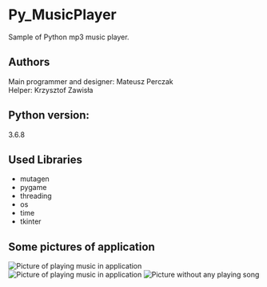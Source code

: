 # Py_MusicPlayer
Sample of Python mp3 music player.

## Authors
Main programmer and designer: Mateusz Perczak  
Helper: Krzysztof Zawisła

## Python version:
3.6.8

## Used Libraries 
+ mutagen
+ pygame
+ threading
+ os 
+ time 
+ tkinter

## Some pictures of application
![Picture of playing music in application](https://github.com/losek1/Py_MusicPlayer/blob/master/images/sounder1.PNG)
![Picture of playing music in application](https://github.com/losek1/Py_MusicPlayer/blob/master/images/sounder2.PNG)
![Picture without any playing song](https://github.com/losek1/Py_MusicPlayer/blob/master/images/sounder3.PNG)
